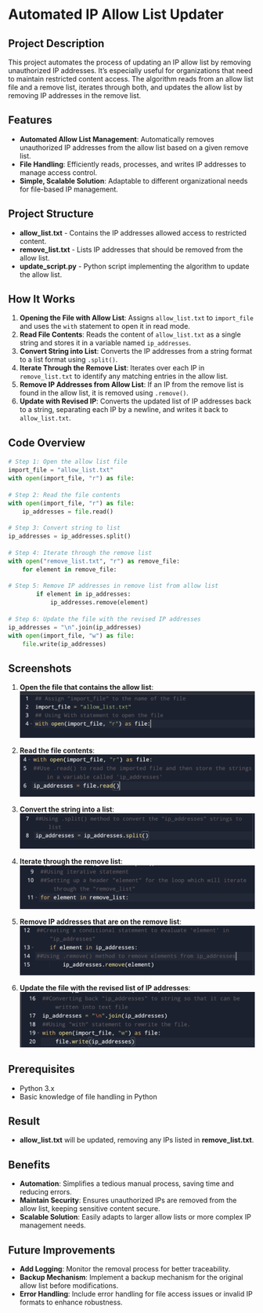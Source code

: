 # Automated IP Allow List Updater

## Project Description

This project automates the process of updating an IP allow list by removing unauthorized IP addresses. It’s especially useful for organizations that need to maintain restricted content access. The algorithm reads from an allow list file and a remove list, iterates through both, and updates the allow list by removing IP addresses in the remove list.

## Features

- **Automated Allow List Management**: Automatically removes unauthorized IP addresses from the allow list based on a given remove list.
- **File Handling**: Efficiently reads, processes, and writes IP addresses to manage access control.
- **Simple, Scalable Solution**: Adaptable to different organizational needs for file-based IP management.

## Project Structure

- **allow_list.txt** - Contains the IP addresses allowed access to restricted content.
- **remove_list.txt** - Lists IP addresses that should be removed from the allow list.
- **update_script.py** - Python script implementing the algorithm to update the allow list.

## How It Works

1. **Opening the File with Allow List**: Assigns `allow_list.txt` to `import_file` and uses the `with` statement to open it in read mode.
2. **Read File Contents**: Reads the content of `allow_list.txt` as a single string and stores it in a variable named `ip_addresses`.
3. **Convert String into List**: Converts the IP addresses from a string format to a list format using `.split()`.
4. **Iterate Through the Remove List**: Iterates over each IP in `remove_list.txt` to identify any matching entries in the allow list.
5. **Remove IP Addresses from Allow List**: If an IP from the remove list is found in the allow list, it is removed using `.remove()`.
6. **Update with Revised IP**: Converts the updated list of IP addresses back to a string, separating each IP by a newline, and writes it back to `allow_list.txt`.

## Code Overview

```python
# Step 1: Open the allow list file
import_file = "allow_list.txt"
with open(import_file, "r") as file:

# Step 2: Read the file contents
with open(import_file, "r") as file:
    ip_addresses = file.read()

# Step 3: Convert string to list
ip_addresses = ip_addresses.split()

# Step 4: Iterate through the remove list
with open("remove_list.txt", "r") as remove_file:
    for element in remove_file:
   
# Step 5: Remove IP addresses in remove list from allow list
        if element in ip_addresses:
            ip_addresses.remove(element)

# Step 6: Update the file with the revised IP addresses
ip_addresses = "\n".join(ip_addresses)
with open(import_file, "w") as file:
    file.write(ip_addresses)
```

## Screenshots

1. **Open the file that contains the allow list**:  
   ![Open the file that contains the allow list](Screenshots/Opening_File_with_Allow_List.png)

2. **Read the file contents**:  
   ![Read the file contents](Screenshots/Read_File_Contents.png)

3. **Convert the string into a list**:  
   ![Convert the string into a list](Screenshots/Converting_String_into_List.png)

4. **Iterate through the remove list**:  
   ![Iterate through the remove list](Screenshots/Iterating_Through_Remove_List.png)

5. **Remove IP addresses that are on the remove list**:  
   ![Remove IP addresses that are on the remove list](Screenshots/Removing_IP_Addresses.png)

6. **Update the file with the revised list of IP addresses**:  
   ![Update the file with the revised list of IP addresses](Screenshots/Updating_with_Revised_IP.png)

## Prerequisites

- Python 3.x
- Basic knowledge of file handling in Python

## Result

- **allow_list.txt** will be updated, removing any IPs listed in **remove_list.txt**.

## Benefits

- **Automation**: Simplifies a tedious manual process, saving time and reducing errors.
- **Maintain Security**: Ensures unauthorized IPs are removed from the allow list, keeping sensitive content secure.
- **Scalable Solution**: Easily adapts to larger allow lists or more complex IP management needs.

## Future Improvements

- **Add Logging**: Monitor the removal process for better traceability.
- **Backup Mechanism**: Implement a backup mechanism for the original allow list before modifications.
- **Error Handling**: Include error handling for file access issues or invalid IP formats to enhance robustness.
